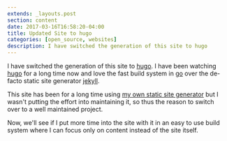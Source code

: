 ```yaml
---
extends: _layouts.post
section: content
date: 2017-03-16T16:58:20-04:00
title: Updated Site to hugo
categories: [open_source, websites]
description: I have switched the generation of this site to hugo
---
```


I have switched the generation of this site to [hugo](https://gohugo.io/).
I have been watching [hugo](https://gohugo.io/) for a long time now and love the fast build system in [go](https://golang.org/) over the de-facto static site generator [jekyll](https://jekyllrb.com/).

This site has been for a long time using [my own static site generator](/blog/source-code-released.html) but I wasn't putting the effort into maintaining it, so thus the reason to switch over to a well maintained project.

Now, we'll see if I put more time into the site with it in an easy to use build system where I can focus only on content instead of the site itself.
